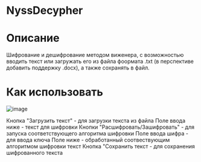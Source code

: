 # NyssDecypher
# Описание
Шифрование и дешифрование методом виженера, с возможностью вводить текст или загружать его из файла фоормата .txt (в перспективе добавить поддержку .docx), а также сохранять в файл.
# Как использовать
![image](https://user-images.githubusercontent.com/94297614/165258773-8f3ab02d-a1e4-46cb-ba81-7c3e24d91248.png)

Кнопка "Загрузить текст" - для загрузки текста из файла
Поле ввода ниже - текст для шифровки
Кнопки "Расшифровать/Зашифровать" - для запуска соответствующего алгоритма шифровки
Поле ввода шифра - для ввода ключа
Поле ниже - обработанный соотвествующим алгоритмом шифровки текст
Кнопка "Сохранить текст - для сохранения шифрованного текста
